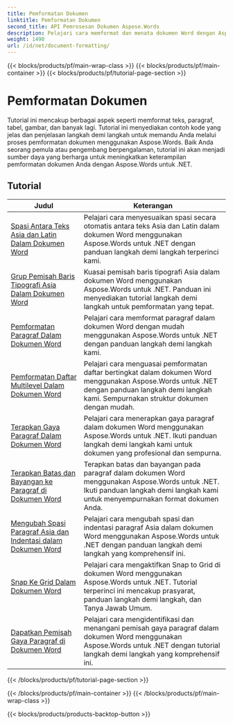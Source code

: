 ```yaml
---
title: Pemformatan Dokumen
linktitle: Pemformatan Dokumen
second_title: API Pemrosesan Dokumen Aspose.Words
description: Pelajari cara memformat dan menata dokumen Word dengan Aspose.Words untuk .NET. Tutorial akan memandu Anda melalui berbagai teknik tata letak, gaya, penomoran, paragraf, font, dan banyak lagi.
weight: 1490
url: /id/net/document-formatting/
---
```


{{< blocks/products/pf/main-wrap-class >}}
{{< blocks/products/pf/main-container >}}
{{< blocks/products/pf/tutorial-page-section >}}

# Pemformatan Dokumen


Tutorial ini mencakup berbagai aspek seperti memformat teks, paragraf, tabel, gambar, dan banyak lagi. Tutorial ini menyediakan contoh kode yang jelas dan penjelasan langkah demi langkah untuk memandu Anda melalui proses pemformatan dokumen menggunakan Aspose.Words. Baik Anda seorang pemula atau pengembang berpengalaman, tutorial ini akan menjadi sumber daya yang berharga untuk meningkatkan keterampilan pemformatan dokumen Anda dengan Aspose.Words untuk .NET.

 ## Tutorial
| Judul | Keterangan |
| --- | --- |
| [Spasi Antara Teks Asia dan Latin Dalam Dokumen Word](./space-between-asian-and-latin-text/) | Pelajari cara menyesuaikan spasi secara otomatis antara teks Asia dan Latin dalam dokumen Word menggunakan Aspose.Words untuk .NET dengan panduan langkah demi langkah terperinci kami. |
| [Grup Pemisah Baris Tipografi Asia Dalam Dokumen Word](./asian-typography-line-break-group/) | Kuasai pemisah baris tipografi Asia dalam dokumen Word menggunakan Aspose.Words untuk .NET. Panduan ini menyediakan tutorial langkah demi langkah untuk pemformatan yang tepat. |
| [Pemformatan Paragraf Dalam Dokumen Word](./paragraph-formatting/) | Pelajari cara memformat paragraf dalam dokumen Word dengan mudah menggunakan Aspose.Words untuk .NET dengan panduan langkah demi langkah kami. |
| [Pemformatan Daftar Multilevel Dalam Dokumen Word](./multilevel-list-formatting/) | Pelajari cara menguasai pemformatan daftar bertingkat dalam dokumen Word menggunakan Aspose.Words untuk .NET dengan panduan langkah demi langkah kami. Sempurnakan struktur dokumen dengan mudah. |
| [Terapkan Gaya Paragraf Dalam Dokumen Word](./apply-paragraph-style/) | Pelajari cara menerapkan gaya paragraf dalam dokumen Word menggunakan Aspose.Words untuk .NET. Ikuti panduan langkah demi langkah kami untuk dokumen yang profesional dan sempurna. |
| [Terapkan Batas dan Bayangan ke Paragraf di Dokumen Word](./apply-borders-and-shading-to-paragraph/) | Terapkan batas dan bayangan pada paragraf dalam dokumen Word menggunakan Aspose.Words untuk .NET. Ikuti panduan langkah demi langkah kami untuk menyempurnakan format dokumen Anda. |
| [Mengubah Spasi Paragraf Asia dan Indentasi dalam Dokumen Word](./change-asian-paragraph-spacing-and-indents/) | Pelajari cara mengubah spasi dan indentasi paragraf Asia dalam dokumen Word menggunakan Aspose.Words untuk .NET dengan panduan langkah demi langkah yang komprehensif ini. |
| [Snap Ke Grid Dalam Dokumen Word](./snap-to-grid/) | Pelajari cara mengaktifkan Snap to Grid di dokumen Word menggunakan Aspose.Words untuk .NET. Tutorial terperinci ini mencakup prasyarat, panduan langkah demi langkah, dan Tanya Jawab Umum. |
| [Dapatkan Pemisah Gaya Paragraf di Dokumen Word](./get-paragraph-style-separator/) | Pelajari cara mengidentifikasi dan menangani pemisah gaya paragraf dalam dokumen Word menggunakan Aspose.Words untuk .NET dengan tutorial langkah demi langkah yang komprehensif ini. |
{{< /blocks/products/pf/tutorial-page-section >}}

{{< /blocks/products/pf/main-container >}}
{{< /blocks/products/pf/main-wrap-class >}}

{{< blocks/products/products-backtop-button >}}
